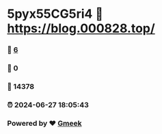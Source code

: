 # 5pyx55CG5ri4 :link: https://blog.000828.top/ 
### :page_facing_up: [6](https://blog.000828.top//tag.html) 
### :speech_balloon: 0 
### :hibiscus: 14378 
### :alarm_clock: 2024-06-27 18:05:43 
### Powered by :heart: [Gmeek](https://github.com/Meekdai/Gmeek)
